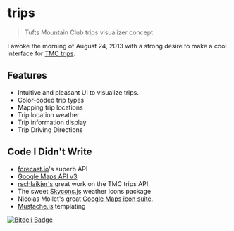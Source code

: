 trips
=====

> Tufts Mountain Club trips visualizer concept

I awoke the morning of August 24, 2013 with a strong desire to make a cool interface for [TMC trips](http://www.tuftsmountainclub.org/trips-2). 

## Features
* Intuitive and pleasant UI to visualize trips.
* Color-coded trip types
* Mapping trip locations
* Trip location weather 
* Trip information display
* Trip Driving Directions 

## Code I Didn't Write
* [forecast.io](http://developer.forecast.io)'s superb API
* [Google Maps API v3](https://developers.google.com/maps/documentation/javascript/)
* [rschlaikjer's](https://github.com/rschlaikjer) great work on the TMC trips API.
* The sweet [Skycons.js](https://github.com/darkskyapp/skycons) weather icons package
* Nicolas Mollet's great [Google Maps icon suite](http://mapicons.nicolasmollet.com).
* [Mustache.js](https://github.com/janl/mustache.js/) templating

[![Bitdeli Badge](https://d2weczhvl823v0.cloudfront.net/acannistra/trips/trend.png)](https://bitdeli.com/free "Bitdeli Badge")

